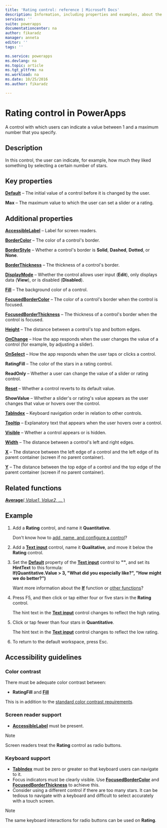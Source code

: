 ```yaml
---
title: 'Rating control: reference | Microsoft Docs'
description: Information, including properties and examples, about the Rating control
services: ''
suite: powerapps
documentationcenter: na
author: fikaradz
manager: anneta
editor: ''
tags: ''

ms.service: powerapps
ms.devlang: na
ms.topic: article
ms.tgt_pltfrm: na
ms.workload: na
ms.date: 10/25/2016
ms.author: fikaradz

---
```

# Rating control in PowerApps
A control with which users can indicate a value between 1 and a maximum number that you specify.

## Description
In this control, the user can indicate, for example, how much they liked something by selecting a certain number of stars.

## Key properties
**[Default](properties-core.md)** – The initial value of a control before it is changed by the user.

**Max** – The maximum value to which the user can set a slider or a rating.

## Additional properties
**[AccessibleLabel](properties-accessibility.md)** – Label for screen readers.

**[BorderColor](properties-color-border.md)** – The color of a control's border.

**[BorderStyle](properties-color-border.md)** – Whether a control's border is **Solid**, **Dashed**, **Dotted**, or **None**.

**[BorderThickness](properties-color-border.md)** – The thickness of a control's border.

**[DisplayMode](properties-core.md)** – Whether the control allows user input (**Edit**), only displays data (**View**), or is disabled (**Disabled**).

**[Fill](properties-color-border.md)** – The background color of a control.

**[FocusedBorderColor](properties-color-border.md)** – The color of a control's border when the control is focused.

**[FocusedBorderThickness](properties-color-border.md)** – The thickness of a control's border when the control is focused.

**[Height](properties-size-location.md)** – The distance between a control's top and bottom edges.

**[OnChange](properties-core.md)** – How the app responds when the user changes the value of a control (for example, by adjusting a slider).

**[OnSelect](properties-core.md)** – How the app responds when the user taps or clicks a control.

**RatingFill** – The color of the stars in a rating control.

**ReadOnly** – Whether a user can change the value of a slider or rating control.

**[Reset](properties-core.md)** – Whether a control reverts to its default value.

**ShowValue** – Whether a slider's or rating's value appears as the user changes that value or hovers over the control.

**[TabIndex](properties-accessibility.md)** – Keyboard navigation order in relation to other controls.

**[Tooltip](properties-core.md)** – Explanatory text that appears when the user hovers over a control.

**[Visible](properties-core.md)** – Whether a control appears or is hidden.

**[Width](properties-size-location.md)** – The distance between a control's left and right edges.

**[X](properties-size-location.md)** – The distance between the left edge of a control and the left edge of its parent container (screen if no parent container).

**[Y](properties-size-location.md)** – The distance between the top edge of a control and the top edge of the parent container (screen if no parent container).

## Related functions
[**Average**( *Value1*, *Value2,* ... )](../functions/function-aggregates.md)

## Example
1. Add a **Rating** control, and name it **Quantitative**.
   
    Don't know how to [add, name, and configure a control](../add-configure-controls.md)?
2. Add a **[Text input](control-text-input.md)** control, name it **Qualitative**, and move it below the **Rating** control.
3. Set the **[Default](properties-core.md)** property of the **[Text input](control-text-input.md)** control to **""**, and set its **HintText** to this formula:
   <br>**If(Quantitative.Value > 3, "What did you especially like?", "How might we do better?")**
   
    Want more information about the **[If](../functions/function-if.md)** function or [other functions](../formula-reference.md)?
4. Press F5, and then click or tap either four or five stars in the **Rating** control.
   
    The hint text in the **[Text input](control-text-input.md)** control changes to reflect the high rating.
5. Click or tap fewer than four stars in **Quantitative**.
   
    The hint text in the **[Text input](control-text-input.md)** control changes to reflect the low rating.
6. To return to the default workspace, press Esc.


## Accessibility guidelines
### Color contrast
There must be adequate color contrast between:
* **RatingFill** and **[Fill](properties-color-border.md)**

This is in addition to the [standard color contrast requirements](../accessible-apps-color.md).

### Screen reader support
* **[AccessibleLabel](properties-accessibility.md)** must be present.
> [!NOTE]
> Screen readers treat the **Rating** control as radio buttons.

### Keyboard support
* **[TabIndex](properties-accessibility.md)** must be zero or greater so that keyboard users can navigate to it.
* Focus indicators must be clearly visible. Use **[FocusedBorderColor](properties-color-border.md)** and **[FocusedBorderThickness](properties-color-border.md)** to achieve this.
* Consider using a different control if there are too many stars. It can be tedious to navigate with a keyboard and difficult to select accurately with a touch screen.
> [!NOTE]
> The same keyboard interactions for radio buttons can be used on **Rating**.
